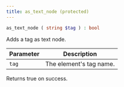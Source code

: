 ```yaml
---
title: as_text_node (protected)
---
```


```php
as_text_node ( string $tag ) : bool
```

Adds a tag as text node.

| Parameter | Description
| --------- | -----------
| `tag`     | The element's tag name.

Returns true on success.